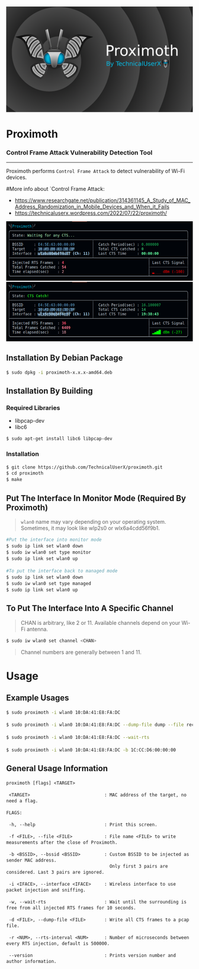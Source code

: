 ![](/images/proximoth_banner.png)
# Proximoth
### Control Frame Attack Vulnerability Detection Tool
-----------------------------------------------------
Proximoth performs `Control Frame Attack` to detect vulnerability of Wi-Fi devices.

#More info about `Control Frame Attack:
* https://www.researchgate.net/publication/314361145_A_Study_of_MAC_Address_Randomization_in_Mobile_Devices_and_When_it_Fails
* https://technicaluserx.wordpress.com/2022/07/22/proximoth/

![](/images/i1.png) 
![](/images/i2.png) 

## Installation By Debian Package
```bash
$ sudo dpkg -i proximoth-x.x.x-amd64.deb
```


## Installation By Building
### Required Libraries
* libpcap-dev
* libc6 
``` bash
$ sudo apt-get install libc6 libpcap-dev
```

### Installation
```bash
$ git clone https://github.com/TechnicalUserX/proximoth.git
$ cd proximoth
$ make
```

## Put The Interface In Monitor Mode (Required By Proximoth)
> `wlan0` name may vary depending on your operating system.
> Sometimes, it may look like wlp2s0 or wlx6a4cdd56f9b1.
```bash
#Put the interface into monitor mode
$ sudo ip link set wlan0 down
$ sudo iw wlan0 set type monitor
$ sudo ip link set wlan0 up

#To put the interface back to managed mode
$ sudo ip link set wlan0 down
$ sudo iw wlan0 set type managed
$ sudo ip link set wlan0 up
```


## To Put The Interface Into A Specific Channel
> CHAN is arbitrary, like 2 or 11. Available channels depend on your Wi-Fi antenna.

```bash
$ sudo iw wlan0 set channel <CHAN>
```
> Channel numbers are generally between 1 and 11.


# Usage
## Example Usages
```bash
$ sudo proximoth -i wlan0 10:DA:41:E8:FA:DC

$ sudo proximoth -i wlan0 10:DA:41:E8:FA:DC --dump-file dump --file record

$ sudo proximoth -i wlan0 10:DA:41:E8:FA:DC --wait-rts

$ sudo proximoth -i wlan0 10:DA:41:E8:FA:DC -b 1C:CC:D6:00:00:00
```
## General Usage Information
```
proximoth [flags] <TARGET>

 <TARGET>                            : MAC address of the target, no need a flag.

FLAGS:

 -h, --help                          : Print this screen.

 -f <FILE>, --file <FILE>            : File name <FILE> to write measurements after the close of Proximoth.

 -b <BSSID>, --bssid <BSSID>         : Custom BSSID to be injected as sender MAC address.
                                       Only first 3 pairs are considered. Last 3 pairs are ignored.

 -i <IFACE>, --interface <IFACE>     : Wireless interface to use packet injection and sniffing.

 -w, --wait-rts                      : Wait until the surrounding is free from all injected RTS frames for 10 seconds.

 -d <FILE>, --dump-file <FILE>       : Write all CTS frames to a pcap file.

 -r <NUM>, --rts-interval <NUM>      : Number of microseconds between every RTS injection, default is 500000.

 --version                           : Prints version number and author information.
```
